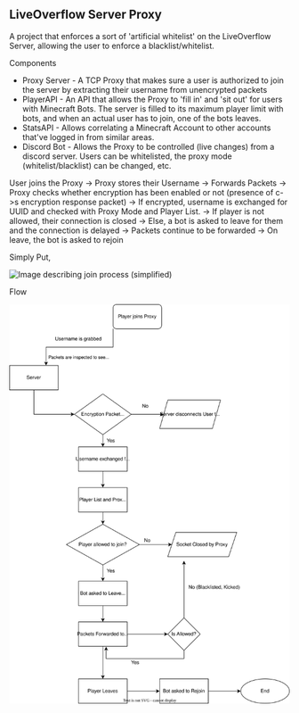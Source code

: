 LiveOverflow Server Proxy
------------
A project that enforces a sort of 'artificial whitelist' on the LiveOverflow Server, allowing the user to enforce a blacklist/whitelist.

Components
- Proxy Server - A TCP Proxy that makes sure a user is authorized to join the server by extracting their username from unencrypted packets
- PlayerAPI - An API that allows the Proxy to 'fill in' and 'sit out' for users with Minecraft Bots. The server is filled to its maximum player limit with bots, and when an actual user has to join, one of the bots leaves.
- StatsAPI - Allows correlating a Minecraft Account to other accounts that've logged in from similar areas.
- Discord Bot - Allows the Proxy to be controlled (live changes) from a discord server. Users can be whitelisted, the proxy mode (whitelist/blacklist) can be changed, etc.

User joins the Proxy -> Proxy stores their Username -> Forwards Packets -> Proxy checks whether encryption has been enabled or not (presence of c->s encryption response packet) -> If encrypted, username is exchanged for UUID and checked with Proxy Mode and Player List. -> If player is not allowed, their connection is closed -> Else, a bot is asked to leave for them and the connection is delayed -> Packets continue to be forwarded -> On leave, the bot is asked to rejoin

Simply Put,

![Image describing join process (simplified)](https://i.imgur.com/u1mqq7s.png)

Flow

![Flowchart describing what happens during the lifecycle of a connection.](LO-Proxy-Flow.svg)